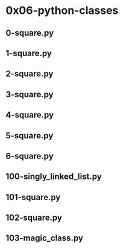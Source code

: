 # 0x06-python-classes
## 0-square.py
## 1-square.py
## 2-square.py
## 3-square.py
## 4-square.py
## 5-square.py
## 6-square.py
## 100-singly_linked_list.py
## 101-square.py
## 102-square.py
## 103-magic_class.py
